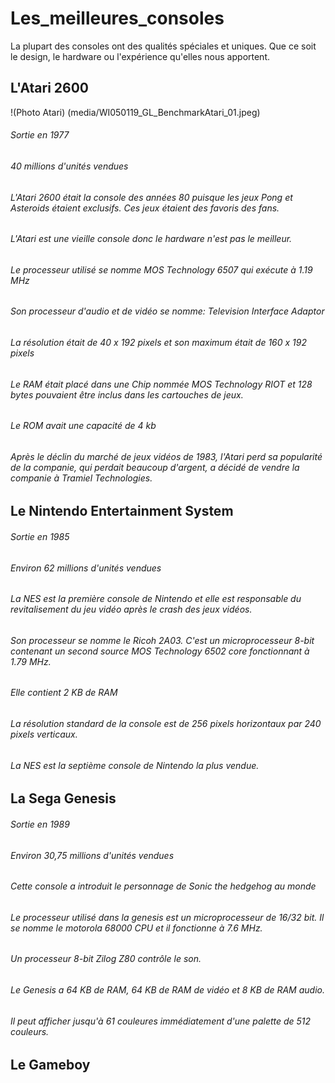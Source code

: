 # Les_meilleures_consoles



La plupart des consoles ont des qualités spéciales et uniques. Que ce soit le design, le hardware ou l'expérience qu'elles nous apportent.



## L'Atari 2600

!(Photo Atari) (media/WI050119_GL_BenchmarkAtari_01.jpeg)

###### Sortie en 1977
###### 40 millions d'unités vendues

###### L'Atari 2600 était la console des années 80 puisque les jeux Pong et Asteroids étaient exclusifs. Ces jeux étaient des favoris des fans.

###### L'Atari est une vieille console donc le hardware n'est pas le meilleur.

###### Le processeur utilisé se nomme MOS Technology 6507 qui exécute à 1.19 MHz

###### Son processeur d'audio et de vidéo se nomme: Television Interface Adaptor

###### La résolution était de 40 x 192 pixels et son maximum était de 160 x 192 pixels

###### Le RAM était placé dans une Chip nommée MOS Technology RIOT et 128 bytes pouvaient être inclus dans les cartouches de jeux.

###### Le ROM avait une capacité de 4 kb

###### Après le déclin du marché de jeux vidéos de 1983, l'Atari perd sa popularité de la companie, qui perdait beaucoup d'argent, a décidé de vendre la companie à Tramiel Technologies.


## Le Nintendo Entertainment System

###### Sortie en 1985
###### Environ 62 millions d'unités vendues

###### La NES est la première console de Nintendo et elle est responsable du revitalisement du jeu vidéo après le crash des jeux vidéos.

###### Son processeur se nomme le Ricoh 2A03. C'est un microprocesseur 8-bit contenant un second source MOS Technology 6502 core fonctionnant à 1.79 MHz.

###### Elle contient 2 KB de RAM

###### La résolution standard de la console est de 256 pixels horizontaux par 240 pixels verticaux.

###### La NES est la septième console de Nintendo la plus vendue.

## La Sega Genesis

###### Sortie en 1989
###### Environ 30,75 millions d'unités vendues

###### Cette console a introduit le personnage de Sonic the hedgehog au monde

###### Le processeur utilisé dans la genesis est un microprocesseur de 16/32 bit. Il se nomme le motorola 68000 CPU et il fonctionne à 7.6 MHz.

###### Un processeur 8-bit Zilog Z80 contrôle le son.

###### Le Genesis a 64 KB de RAM, 64 KB de RAM de vidéo et 8 KB de RAM audio.

###### Il peut afficher jusqu'à 61 couleures immédiatement d'une palette de 512 couleurs.

## Le Gameboy




